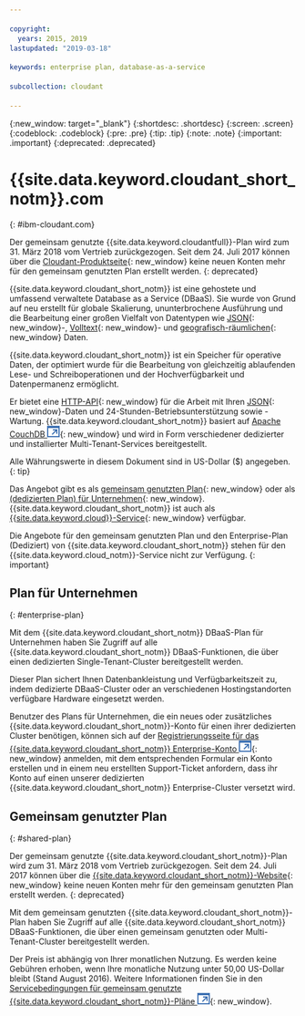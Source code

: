 ```yaml
---

copyright:
  years: 2015, 2019
lastupdated: "2019-03-18"

keywords: enterprise plan, database-as-a-service

subcollection: cloudant

---
```


{:new_window: target="_blank"}
{:shortdesc: .shortdesc}
{:screen: .screen}
{:codeblock: .codeblock}
{:pre: .pre}
{:tip: .tip}
{:note: .note}
{:important: .important}
{:deprecated: .deprecated}

<!-- Acrolinx: 2017-05-10 -->

# {{site.data.keyword.cloudant_short_notm}}.com
{: #ibm-cloudant.com}

Der gemeinsam genutzte {{site.data.keyword.cloudantfull}}-Plan wird zum 31. März 2018 vom Vertrieb zurückgezogen. 
Seit dem 24. Juli 2017 können über die [Cloudant-Produktseite](https://cloudant.com){: new_window} keine neuen Konten mehr für den gemeinsam genutzten Plan erstellt werden. 
{: deprecated}

{{site.data.keyword.cloudant_short_notm}} ist eine gehostete und umfassend verwaltete Database as a Service (DBaaS). 
Sie wurde von Grund auf neu erstellt für globale Skalierung, ununterbrochene Ausführung und die Bearbeitung einer großen Vielfalt
von Datentypen wie [JSON](/docs/services/Cloudant?topic=cloudant-ibm-cloudant-basics#json-overview){: new_window}-,
[Volltext](/docs/services/Cloudant?topic=cloudant-query#creating-an-index){: new_window}- und
[geografisch-räumlichen](/docs/services/Cloudant?topic=cloudant-cloudant-nosql-db-geospatial#cloudant-nosql-db-geospatial){: new_window} Daten.

{{site.data.keyword.cloudant_short_notm}} ist ein Speicher für operative Daten, der optimiert wurde für
die Bearbeitung von gleichzeitig ablaufenden Lese- und Schreiboperationen und der Hochverfügbarkeit und
Datenpermanenz ermöglicht.

Er bietet eine [HTTP-API](/docs/services/Cloudant?topic=cloudant-ibm-cloudant-basics#http-api){: new_window} für die Arbeit mit Ihren [JSON](/docs/services/Cloudant?topic=cloudant-ibm-cloudant-basics#json-overview){: new_window}-Daten und 24-Stunden-Betriebsunterstützung sowie -Wartung. 
{{site.data.keyword.cloudant_short_notm}} basiert auf
[Apache CouchDB ![Symbol für externen Link](../images/launch-glyph.svg "Symbol für externen Link")](http://couchdb.apache.org/){: new_window}
und wird in Form verschiedener dedizierter und installierter Multi-Tenant-Services bereitgestellt.

Alle Währungswerte in diesem Dokument sind in US-Dollar ($) angegeben.
{: tip}

Das Angebot gibt es als [gemeinsam genutzten Plan](#shared-plan){: new_window} oder als
[(dedizierten Plan) für Unternehmen](#enterprise-plan){: new_window}. {{site.data.keyword.cloudant_short_notm}}
ist auch als [{{site.data.keyword.cloud}}-Service](https://www.ibm.com/cloud/){: new_window} verfügbar.

Die Angebote für den gemeinsam genutzten Plan und den Enterprise-Plan (Dediziert) von {{site.data.keyword.cloudant_short_notm}} stehen für den
{{site.data.keyword.cloud_notm}}-Service nicht zur Verfügung.
{: important}

## Plan für Unternehmen
{: #enterprise-plan}

Mit dem {{site.data.keyword.cloudant_short_notm}} DBaaS-Plan für Unternehmen haben Sie Zugriff auf alle
{{site.data.keyword.cloudant_short_notm}} DBaaS-Funktionen, die über einen dedizierten Single-Tenant-Cluster bereitgestellt werden.

Dieser Plan sichert Ihnen Datenbankleistung und Verfügbarkeitszeit zu, indem dedizierte DBaaS-Cluster oder an verschiedenen Hostingstandorten verfügbare Hardware eingesetzt werden.

Benutzer des Plans für Unternehmen, die ein neues oder zusätzliches {{site.data.keyword.cloudant_short_notm}}-Konto
für einen ihrer dedizierten Cluster benötigen, können sich auf der [Registrierungsseite für das {{site.data.keyword.cloudant_short_notm}} Enterprise-Konto ![Symbol für externen Link](../images/launch-glyph.svg "Symbol für externen Link")](https://cloudant.com/enterprise-sign-up){: new_window}
anmelden, mit dem entsprechenden Formular ein Konto erstellen und in einem neu erstellten Support-Ticket anfordern, dass ihr Konto auf
einen unserer dedizierten {{site.data.keyword.cloudant_short_notm}} Enterprise-Cluster versetzt wird. 

## Gemeinsam genutzter Plan
{: #shared-plan}

Der gemeinsam genutzte {{site.data.keyword.cloudant_short_notm}}-Plan wird zum 31. März 2018 vom Vertrieb zurückgezogen. 
Seit dem 24. Juli 2017 können über die [{{site.data.keyword.cloudant_short_notm}}-Website](https://cloudant.com){: new_window} keine neuen Konten mehr für den gemeinsam genutzten Plan erstellt werden. 
{: deprecated}

Mit dem gemeinsam genutzten {{site.data.keyword.cloudant_short_notm}}-Plan haben Sie Zugriff auf alle
{{site.data.keyword.cloudant_short_notm}} DBaaS-Funktionen, die über einen gemeinsam genutzten oder
Multi-Tenant-Cluster bereitgestellt werden.

Der Preis ist abhängig von Ihrer monatlichen Nutzung. Es werden keine Gebühren erhoben, wenn Ihre monatliche Nutzung
unter 50,00 US-Dollar bleibt (Stand August 2016). Weitere Informationen finden Sie in den [Servicebedingungen für gemeinsam genutzte {{site.data.keyword.cloudant_short_notm}}-Pläne ![Symbol für externen Link](../images/launch-glyph.svg "Symbol für externen Link")](https://cloudant.com/assets/terms.pdf){: new_window}. 
   
      
         
